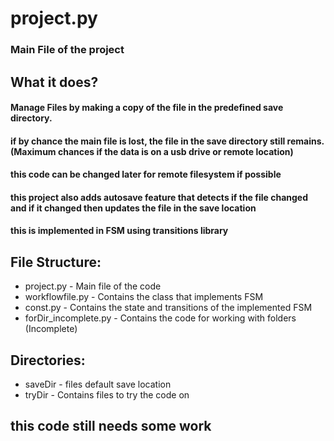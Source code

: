 # project.py
### Main File of the project

## What it does?
#### Manage Files by making a copy of the file in the predefined save directory.
#### if by chance the main file is lost, the file in the save directory still remains. (Maximum chances if the data is on a usb drive or remote location)
#### this code can be changed later for remote filesystem if possible
#### this project also adds autosave feature that detects if the file changed and if it changed then updates the file in the save location
#### this is implemented in FSM using transitions library

## File Structure:

- project.py - Main file of the code
- workflowfile.py - Contains the class that implements FSM
- const.py - Contains the state and transitions of the implemented FSM
- forDir_incomplete.py - Contains the code for working with folders (Incomplete)

## Directories:

- saveDir - files default save location
- tryDir - Contains files to try the code on

## this code still needs some work